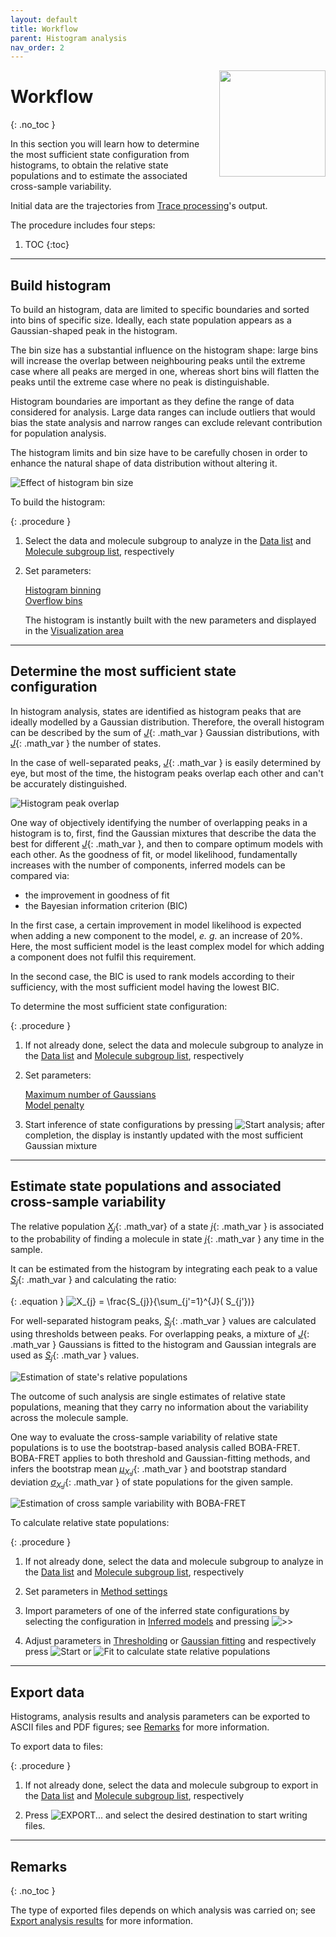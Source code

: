```yaml
---
layout: default
title: Workflow
parent: Histogram analysis
nav_order: 2
---
```


<img src="../assets/images/logos/logo-histogram-analysis_400px.png" width="170" style="float:right; margin-left: 15px;"/>

# Workflow
{: .no_toc }

In this section you will learn how to determine the most sufficient state configuration from histograms, to obtain the relative state populations and to estimate the associated cross-sample variability. 

Initial data are the trajectories from 
[Trace processing](../trace-processing.html)'s output.

The procedure includes four steps:

1. TOC
{:toc}


---

## Build histogram

To build an histogram, data are limited to specific boundaries and sorted into bins of specific size.
Ideally, each state population appears as a Gaussian-shaped peak in the histogram.

The bin size has a substantial influence on the histogram shape: large bins will increase the overlap between neighbouring peaks until the extreme case where all peaks are merged in one, whereas short bins will flatten the peaks until the extreme case where no peak is distinguishable.

Histogram boundaries are important as they define the range of data considered for analysis.
Large data ranges can include outliers that would bias the state analysis and narrow ranges can exclude relevant contribution for population analysis.

The histogram limits and bin size have to be carefully chosen in order to enhance the natural shape of data distribution without altering it.

![Effect of histogram bin size](../assets/images/figures/HA-workflow-scheme-bin-size.png "Effect of histogram bin size")

To build the histogram:

{: .procedure }
1. Select the data and molecule subgroup to analyze in the 
   [Data list](components/area-data-selection.html#data-list) and 
   [Molecule subgroup list](components/area-data-selection.html#molecule-subgroup-list), respectively  
     
1. Set parameters:  
     
   [Histogram binning](components/panel-histogram-and-plot.html#histogram-binning)  
   [Overflow bins](components/panel-histogram-and-plot.html#overflow-bins)  
     
   The histogram is instantly built with the new parameters and displayed in the 
   [Visualization area](components/area-visualization.html#histograms)


---

## Determine the most sufficient state configuration

In histogram analysis, states are identified as histogram peaks that are ideally modelled by a Gaussian distribution.
Therefore, the overall histogram can be described by the sum of 
[*J*](){: .math_var } Gaussian distributions, with 
[*J*](){: .math_var } the number of states.

In the case of well-separated peaks, 
[*J*](){: .math_var } is easily determined by eye, but most of the time, the histogram peaks overlap each other and can't be accurately distinguished.

![Histogram peak overlap](../assets/images/figures/HA-workflow-scheme-peak-overlap.png "Histogram peak overlap")

One way of objectively identifying the number of overlapping peaks in a histogram is to, first, find the Gaussian mixtures that describe the data the best for different 
[*J*](){: .math_var }, and then to compare optimum models with each other.
As the goodness of fit, or model likelihood, fundamentally increases with the number of components, inferred models can be compared via:

* the improvement in goodness of fit
* the Bayesian information criterion (BIC)

In the first case, a certain improvement in model likelihood is expected when adding a new component to the model, *e. g.* an increase of 20%.
Here, the most sufficient model is the least complex model for which adding a component does not fulfil this requirement.

In the second case, the BIC is used to rank models according to their sufficiency, with the most sufficient model having the lowest BIC.

To determine the most sufficient state configuration:

{: .procedure }
1. If not already done, select the data and molecule subgroup to analyze in the 
   [Data list](components/area-data-selection.html#data-list) and 
   [Molecule subgroup list](components/area-data-selection.html#molecule-subgroup-list), respectively  
     
1. Set parameters:  
     
   [Maximum number of Gaussians](components/panel-state-configuration.html#maximum-number-of-gaussians)  
   [Model penalty](components/panel-state-configuration.html#model-penalty)  
     
1. Start inference of state configurations by pressing 
   ![Start analysis](../assets/images/gui/HA-but-start-analysis.png "Start analysis"); after completion, the display is instantly updated with the most sufficient Gaussian mixture


---

## Estimate state populations and associated cross-sample variability

The relative population 
[*X*<sub>*j*</sub>](){: .math_var} of a state 
[*j*](){: .math_var } is associated to the probability of finding a molecule in state 
[*j*](){: .math_var } any time in the sample.

It can be estimated from the histogram by integrating each peak to a value 
[*S*<sub>*j*</sub>](){: .math_var } and calculating the ratio:

{: .equation }
<img src="../assets/images/equations/HA-eq-pop.gif" alt="X_{j} = \frac{S_{j}}{\sum_{j'=1}^{J}( S_{j'})}">

For well-separated histogram peaks, 
[*S*<sub>*j*</sub>](){: .math_var } values are calculated using thresholds between peaks.
For overlapping peaks, a mixture of 
[*J*](){: .math_var } Gaussians is fitted to the histogram and Gaussian integrals are used as 
[*S*<sub>*j*</sub>](){: .math_var } values.

![Estimation of state's relative populations](../assets/images/figures/HA-workflow-scheme-populations.png "Estimation of state's relative populations")

The outcome of such analysis are single estimates of relative state populations, meaning that they carry no information about the variability across the molecule sample.

One way to evaluate the cross-sample variability of relative state populations is to use the bootstrap-based analysis called BOBA-FRET.
BOBA-FRET applies to both threshold and Gaussian-fitting methods, and infers the bootstrap mean 
[*&#956;*<sub>*X*,*j*</sub>](){: .math_var } and bootstrap standard deviation
[*&#963;*<sub>*X*,*j*</sub>](){: .math_var } of state populations for the given sample.

![Estimation of cross sample variability with BOBA-FRET](../assets/images/figures/HA-workflow-scheme-bobafret.png "Estimation of cross sample variability with BOBA-FRET")

To calculate relative state populations:

{: .procedure }
1. If not already done, select the data and molecule subgroup to analyze in the 
   [Data list](components/area-data-selection.html#data-list) and 
   [Molecule subgroup list](components/area-data-selection.html#molecule-subgroup-list), respectively  
     
1. Set parameters in 
   [Method settings](components/panel-state-populations.html#method-settings)  
     
1. Import parameters of one of the inferred state configurations by selecting the configuration in 
   [Inferred models](components/panel-state-configuration.html#inferred-models) and pressing 
   ![>>](../assets/images/gui/HA-but-supsup.png ">>")  
     
1. Adjust parameters in 
   [Thresholding](components/panel-state-populations.html#thresholding) or 
   [Gaussian fitting](components/panel-state-populations.html#gaussian-fitting) and respectively press 
   ![Start](../assets/images/gui/HA-but-start.png "Start") or 
   ![Fit](../assets/images/gui/HA-but-fit.png "Fit") to calculate state relative populations


---

## Export data

Histograms, analysis results and analysis parameters can be exported to ASCII files and PDF figures; see 
[Remarks](#remarks) for more information. 

To export data to files:

{: .procedure }
1. If not already done, select the data and molecule subgroup to export in the 
   [Data list](components/area-data-selection.html#data-list) and 
   [Molecule subgroup list](components/area-data-selection.html#molecule-subgroup-list), respectively  
     
1. Press
   ![EXPORT...](../../assets/images/gui/HA-but-exportdotdotdot.png "EXPORT...") and select the desired destination to start writing files.


---
 
## Remarks
{: .no_toc }

The type of exported files depends on which analysis was carried on; see 
[Export analysis results](components/area-control.html#export-data) for more information.


